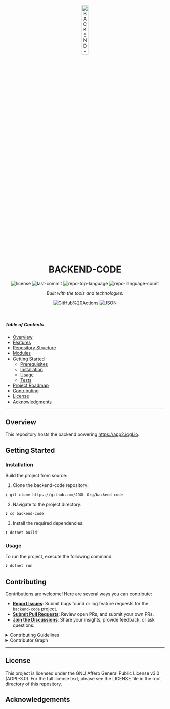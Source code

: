 <p align="center">
  <img src="https://app2.jogl.io/images/logo-vertical.png" width="20%" alt="BACKEND-CODE-logo">
</p>
<p align="center">
    <h1 align="center">BACKEND-CODE</h1>
</p>

<p align="center">
	<img src="https://img.shields.io/github/license/JOGL-Org/backend-code?style=flat&logo=opensourceinitiative&logoColor=white&color=0080ff" alt="license">
	<img src="https://img.shields.io/github/last-commit/JOGL-Org/backend-code?style=flat&logo=git&logoColor=white&color=0080ff" alt="last-commit">
	<img src="https://img.shields.io/github/languages/top/JOGL-Org/backend-code?style=flat&color=0080ff" alt="repo-top-language">
	<img src="https://img.shields.io/github/languages/count/JOGL-Org/backend-code?style=flat&color=0080ff" alt="repo-language-count">
</p>
<p align="center">
		<em>Built with the tools and technologies:</em>
</p>
<p align="center">
	<img src="https://img.shields.io/badge/GitHub%20Actions-2088FF.svg?style=flat&logo=GitHub-Actions&logoColor=white" alt="GitHub%20Actions">
	<img src="https://img.shields.io/badge/JSON-000000.svg?style=flat&logo=JSON&logoColor=white" alt="JSON">
</p>

<br>

#####  Table of Contents

- [ Overview](#-overview)
- [ Features](#-features)
- [ Repository Structure](#-repository-structure)
- [ Modules](#-modules)
- [ Getting Started](#-getting-started)
    - [ Prerequisites](#-prerequisites)
    - [ Installation](#-installation)
    - [ Usage](#-usage)
    - [ Tests](#-tests)
- [ Project Roadmap](#-project-roadmap)
- [ Contributing](#-contributing)
- [ License](#-license)
- [ Acknowledgments](#-acknowledgments)

---

##  Overview

This repository hosts the backend powering https://app2.jogl.io. 

##  Getting Started

###  Installation

Build the project from source:

1. Clone the backend-code repository:
```sh
❯ git clone https://github.com/JOGL-Org/backend-code
```

2. Navigate to the project directory:
```sh
❯ cd backend-code
```

3. Install the required dependencies:
```sh
❯ dotnet build
```

###  Usage

To run the project, execute the following command:

```sh
❯ dotnet run
```

##  Contributing

Contributions are welcome! Here are several ways you can contribute:

- **[Report Issues](https://github.com/JOGL-Org/backend-code/issues)**: Submit bugs found or log feature requests for the `backend-code` project.
- **[Submit Pull Requests](https://github.com/JOGL-Org/backend-code/blob/main/CONTRIBUTING.md)**: Review open PRs, and submit your own PRs.
- **[Join the Discussions](https://github.com/JOGL-Org/backend-code/discussions)**: Share your insights, provide feedback, or ask questions.

<details closed>
<summary>Contributing Guidelines</summary>

1. **Fork the Repository**: Start by forking the project repository to your github account.
2. **Clone Locally**: Clone the forked repository to your local machine using a git client.
   ```sh
   git clone https://github.com/JOGL-Org/backend-code
   ```
3. **Create a New Branch**: Always work on a new branch, giving it a descriptive name.
   ```sh
   git checkout -b new-feature-x
   ```
4. **Make Your Changes**: Develop and test your changes locally.
5. **Commit Your Changes**: Commit with a clear message describing your updates.
   ```sh
   git commit -m 'Implemented new feature x.'
   ```
6. **Push to github**: Push the changes to your forked repository.
   ```sh
   git push origin new-feature-x
   ```
7. **Submit a Pull Request**: Create a PR against the original project repository. Clearly describe the changes and their motivations.
8. **Review**: Once your PR is reviewed and approved, it will be merged into the main branch. Congratulations on your contribution!
</details>

<details closed>
<summary>Contributor Graph</summary>
<br>
<p align="left">
   <a href="https://github.com{/JOGL-Org/backend-code/}graphs/contributors">
      <img src="https://contrib.rocks/image?repo=JOGL-Org/backend-code">
   </a>
</p>
</details>

---


## License

This project is licensed under the GNU Affero General Public License v3.0 (AGPL-3.0). For the full license text, please see the LICENSE file in the root directory of this repository.

## Acknowledgements
